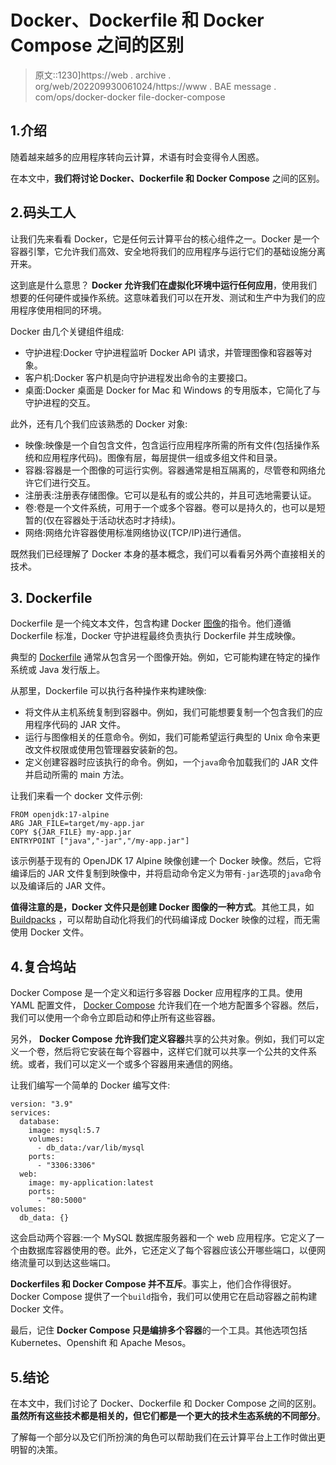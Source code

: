 # Docker、Dockerfile 和 Docker Compose 之间的区别

> 原文::1230]https://web . archive . org/web/202209930061024/https://www . BAE message . com/ops/docker-docker file-docker-compose

## 1.介绍

随着越来越多的应用程序转向云计算，术语有时会变得令人困惑。

在本文中，**我们将讨论 Docker、Dockerfile 和 Docker Compose** 之间的区别。

## 2.码头工人

让我们先来看看 Docker，它是任何云计算平台的核心组件之一。Docker 是一个容器引擎，它允许我们高效、安全地将我们的应用程序与运行它们的基础设施分离开来。

这到底是什么意思？ **Docker 允许我们在虚拟化环境中运行任何应用**，使用我们想要的任何硬件或操作系统。这意味着我们可以在开发、测试和生产中为我们的应用程序使用相同的环境。

Docker 由几个关键组件组成:

*   守护进程:Docker 守护进程监听 Docker API 请求，并管理图像和容器等对象。
*   客户机:Docker 客户机是向守护进程发出命令的主要接口。
*   桌面:Docker 桌面是 Docker for Mac 和 Windows 的专用版本，它简化了与守护进程的交互。

此外，还有几个我们应该熟悉的 Docker 对象:

*   映像:映像是一个自包含文件，包含运行应用程序所需的所有文件(包括操作系统和应用程序代码)。图像有层，每层提供一组或多组文件和目录。
*   容器:容器是一个图像的可运行实例。容器通常是相互隔离的，尽管卷和网络允许它们进行交互。
*   注册表:注册表存储图像。它可以是私有的或公共的，并且可选地需要认证。
*   卷:卷是一个文件系统，可用于一个或多个容器。卷可以是持久的，也可以是短暂的(仅在容器处于活动状态时才持续)。
*   网络:网络允许容器使用标准网络协议(TCP/IP)进行通信。

既然我们已经理解了 Docker 本身的基本概念，我们可以看看另外两个直接相关的技术。

## 3\. Dockerfile

Dockerfile 是一个纯文本文件，包含构建 Docker [图像](/web/20220727020730/https://www.baeldung.com/ops/docker-images-vs-containers)的指令。他们遵循 Dockerfile 标准，Docker 守护进程最终负责执行 Dockerfile 并生成映像。

典型的 [Dockerfile](https://web.archive.org/web/20220727020730/https://docs.docker.com/develop/develop-images/dockerfile_best-practices/) 通常从包含另一个图像开始。例如，它可能构建在特定的操作系统或 Java 发行版上。

从那里，Dockerfile 可以执行各种操作来构建映像:

*   将文件从主机系统复制到容器中。例如，我们可能想要复制一个包含我们的应用程序代码的 JAR 文件。
*   运行与图像相关的任意命令。例如，我们可能希望运行典型的 Unix 命令来更改文件权限或使用包管理器安装新的包。
*   定义创建容器时应该执行的命令。例如，一个`java`命令加载我们的 JAR 文件并启动所需的 main 方法。

让我们来看一个 docker 文件示例:

```
FROM openjdk:17-alpine
ARG JAR_FILE=target/my-app.jar
COPY ${JAR_FILE} my-app.jar
ENTRYPOINT ["java","-jar","/my-app.jar"]
```

该示例基于现有的 OpenJDK 17 Alpine 映像创建一个 Docker 映像。然后，它将编译后的 JAR 文件复制到映像中，并将启动命令定义为带有`-jar`选项的`java`命令以及编译后的 JAR 文件。

**值得注意的是，Docker 文件只是创建 Docker 图像的一种方式**。其他工具，如 [Buildpacks](/web/20220727020730/https://www.baeldung.com/spring-boot-docker-images) ，可以帮助自动化将我们的代码编译成 Docker 映像的过程，而无需使用 Docker 文件。

## 4.复合坞站

Docker Compose 是一个定义和运行多容器 Docker 应用程序的工具。使用 YAML 配置文件， [Docker Compose](/web/20220727020730/https://www.baeldung.com/dockerizing-spring-boot-application#2-the-docker-compose-file) 允许我们在一个地方配置多个容器。然后，我们可以使用一个命令立即启动和停止所有这些容器。

另外， **Docker Compose 允许我们定义容器**共享的公共对象。例如，我们可以定义一个卷，然后将它安装在每个容器中，这样它们就可以共享一个公共的文件系统。或者，我们可以定义一个或多个容器用来通信的网络。

让我们编写一个简单的 Docker 编写文件:

```
version: "3.9"
services:
  database:
    image: mysql:5.7
    volumes:
      - db_data:/var/lib/mysql
    ports:
      - "3306:3306"
  web:
    image: my-application:latest
    ports:
      - "80:5000"
volumes:
  db_data: {}
```

这会启动两个容器:一个 MySQL 数据库服务器和一个 web 应用程序。它定义了一个由数据库容器使用的卷。此外，它还定义了每个容器应该公开哪些端口，以便网络流量可以到达这些端口。

**Dockerfiles 和 Docker Compose 并不互斥**。事实上，他们合作得很好。Docker Compose 提供了一个`build`指令，我们可以使用它在启动容器之前构建 Docker 文件。

最后，记住 **Docker Compose 只是编排多个容器**的一个工具。其他选项包括 Kubernetes、Openshift 和 Apache Mesos。

## 5.结论

在本文中，我们讨论了 Docker、Dockerfile 和 Docker Compose 之间的区别。**虽然所有这些技术都是相关的，但它们都是一个更大的技术生态系统的不同部分**。

了解每一个部分以及它们所扮演的角色可以帮助我们在云计算平台上工作时做出更明智的决策。